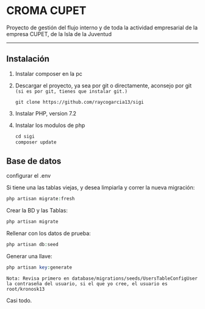 # CROMA CUPET

Proyecto de gestión del flujo interno y de toda la actividad empresarial de la empresa CUPET, de la Isla de la Juventud

---

## Instalación

1. Instalar composer en la pc

2. Descargar el proyecto, ya sea por git o directamente, aconsejo por git `(si es por git, tienes que instalar git.)`

    ```git
    git clone https://github.com/raycogarcia13/sigi
    ```

3. Instalar PHP, version 7.2

4. Instalar los modulos de php

    ```php
    cd sigi
    composer update
    ```

## Base de datos

configurar el .env

Si tiene una las tablas viejas, y desea limpiarla y correr la nueva migración:
```php
php artisan migrate:fresh
```

Crear la BD y las Tablas:

```php
php artisan migrate
```

Rellenar con los datos de prueba:

```php
php artisan db:seed
```

Generar una llave:

```php
php artisan key:generate
```

`Nota: Revisa primero en database/migrations/seeds/UsersTableConfigUser la contraseña del usuario, si el que yo cree, el usuario es root/kronosk13`

Casi todo.

